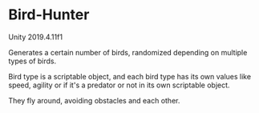 # Bird-Hunter

Unity 2019.4.11f1

Generates a certain number of birds, randomized depending on multiple types of birds. 

Bird type is a scriptable object, and each bird type has its own values like speed, agility or if it's a predator or not in its own scriptable object.

They fly around, avoiding obstacles and each other.
